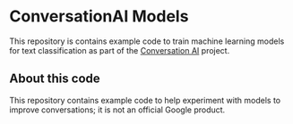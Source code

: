 # ConversationAI Models

This repository is contains example code to train machine learning models for text classification as part of the [Conversation AI](https://conversationai.github.io/) project. 

## About this code

This repository contains example code to help experiment with models to improve conversations; it is not an official Google product.
